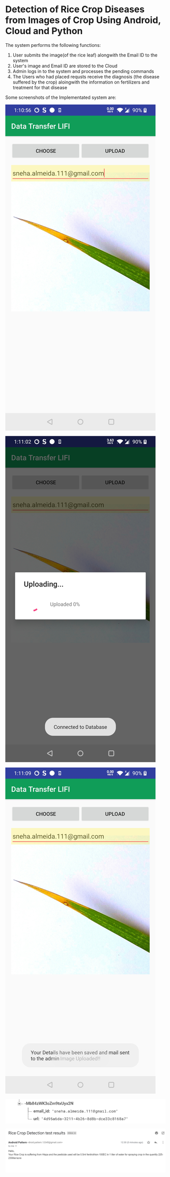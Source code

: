 # Detection of Rice Crop Diseases from Images of Crop Using Android, Cloud and Python

The system performs the following functions:

1) User submits the image(of the rice leaf) alongwith the Email ID to the system 
2) User's image and Email ID are stored to the Cloud 
3) Admin logs in to the system and processes the pending commands 
4) The Users who had placed requsts receive the diagnosis (the disease suffered by the crop) aloingwith the information on fertilizers and treatment for that disease

Some screenshots of the Implementated system are:



![](https://github.com/sneha-almeida/Android-App-For-Rice-Disease-Detection/blob/main/Screenshot_20210602-011056.jpg)


![](https://github.com/sneha-almeida/Android-App-For-Rice-Disease-Detection/blob/main/Screenshot_20210602-011103.jpg)


![](https://github.com/sneha-almeida/Android-App-For-Rice-Disease-Detection/blob/main/Screenshot_20210602-011109.jpg)


![](https://github.com/sneha-almeida/Android-App-For-Rice-Disease-Detection/blob/main/ss-2.PNG)


![](https://github.com/sneha-almeida/Android-App-For-Rice-Disease-Detection/blob/main/email_ss.PNG)





